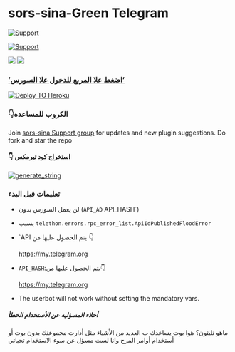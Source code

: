 # sors-sina-Green Telegram 

<p align="left">
    <a href="https://t.me/telerebo"> <img src="https://img.shields.io/badge/telegram-Source_Channel-Green?style=social&logo=telegram" alt="Support" /></a>
   


<p align="left">
    <a href="https://t.me/telerebox"> <img src="https://img.shields.io/badge/telegram-Support_Group-blue?style=social&logo=telegram" alt="Support" /></a>
   
    
</p>

<a href="https://youtu.be/e4vINpXenbQ"><img src="https://img.shields.io/badge/How%20To%20Deploy-LATEST-Green.svg?logo=Youtube"></a>
<a href="https://youtu.be/e4vINpXenbQ"><img src="https://img.shields.io/youtube/views/aPU334icQSM?style=social">
  
### ’اضغط علا المربع للدخول علا السورس’
      
[![Deploy TO Heroku](https://www.herokucdn.com/deploy/button.svg)](https://heroku.com/deploy?template=https://github.com/xditya/TeleBot)




###  👇الكروب للمساعده
Join [sors-sina Support group](https://t.me/telerebox) for updates and new plugin suggestions.
Do fork and star the repo 

#### 👇 استخراج كود تيرمكس
<a href="https://telebot-sessionstring-generator.xditya.repl.run/" target="_blank"><img src="https://img.shields.io/badge/run-string__session.py-red?style=for-the-badge&logo=repl.it" alt="generate_string" /></a>






### تعليمات قبل البدء

- لن يعمل السورس بدون (`API_AD` API_HASH`) 
- بسبب `telethon.errors.rpc_error_list.ApiIdPublishedFloodError`
   
 - `API يتم الحصول عليها من 👇

      https://my.telegram.org
   
 - `API_HASH`:يتم الحصول عليها من👇
        
      https://my.telegram.org

- The userbot will not work without setting the mandatory vars.



##### أخلاء المسؤليه عن الأستخدام الخطأ

  ماهو تليثون؟  هوا بوت يساعدك ب العديد من الأشياء مثل أدارت مجموعتك بدون بوت أو أستخدام أوامر المرح وانا لست مسؤل عن سوء الاستخدام تحياتي 




